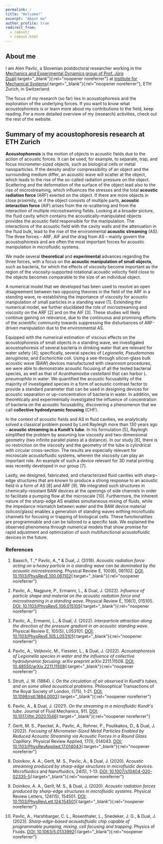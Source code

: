 ```yaml
---
permalink: /
title: "Welcome!"
excerpt: "About me"
author_profile: true
redirect_from: 
  - /about/
  - /about.html
---
```


## About me

I am Alen Pavlic, a Slovenian postdoctoral researcher working in the [Mechanics and Experimental Dynamics group of Prof. Jürg Dual](https://expdyn.ethz.ch){:target="_blank"}{:rel="noopener noreferrer"} at [Institute for Mechanical Systems](https://imes.ethz.ch){:target="_blank"}{:rel="noopener noreferrer"}, ETH Zurich, in Switzerland.

The focus of my research (so far) lies in acoustophoresis and the exploration of the underlying forces. If you want to know what acoustophoresis is or learn more about my contributions to the field, keep reading. For a more detailed overview of my (research) activities, check out the rest of the website.

## Summary of my acoustophoresis research at ETH Zurich

**Acoustophoresis** is the motion of objects in acoustic fields due to the action of acoustic forces. It can be used, for example, to separate, trap, and focus micrometer-sized objects, such as biological cells or metal nanoparticles. If the density and/or compressibility of an object and the surrounding medium differ, an acoustic wave will scatter at the object, which leads to the rise of the so-called radiation pressure on the object. Scattering and the deformation of the surface of the object lead also to the rise of microstreaming, which influences the stresses and the total **acoustic radiation force** (ARF) exerted on the object. If there are more objects in close proximity, or if the object consists of multiple parts, **acoustic interaction force** (AIF) arises from the re-scattering and from the interaction of multiple microstreaming fields. Looking at a broader picture, the fluid cavity which contains the acoustically-manipulated objects provides the acoustic field responsible for the manipulation. The interactions of the acoustic field with the cavity walls and the attenuation in the fluid bulk, lead to the rise of the environmental **acoustic streaming** (AS). The three forces – ARF, AIF and the drag from AS – mainly govern the acoustophoresis and are often the most important forces for acoustic manipulation in microfluidic systems.

We made several **theoretical** and **experimental** advances regarding the three forces, with a focus on the **acoustic manipulation of small objects**, such as bacteria, for which the effects of viscosity become important as the region of the viscosity-supported rotational acoustic velocity field close to the objects becomes comparable to the size of an individual object.

A numerical model that we developed has been used to resolve an open disagreement between two opposing theories in the field of the ARF in a standing wave, re-establishing the importance of viscosity for acoustic manipulation of small particles in a standing wave [1]. Extending the numerical model, we further elucidated the role of microstreaming and viscosity on the ARF [2] and on the AIF [3]. These studies will likely continue gaining on relevance, due to the continuous and promising efforts of the scientific community towards suppressing the disturbances of ARF-driven manipulation due to the environmental AS.

Equipped with the numerical estimation of viscous effects on the acoustophoresis of small objects in a standing wave, we investigated acoustophoresis of several bacteria in drinking water that are relevant for water safety [4]; specifically, several species of *Legionella*, *Pseudomonas aeruginosa*, and *Escherichia coli*. Using a see-through silicon-glass bulk acoustic wave (BAW) devices manufactured with cleanroom procedures, we were able to demonstrate acoustic focusing of all the tested bacterial species, as well as that of *Acanthamoeba castellanii* that can harbor *L. pneumophila* in water. We quantified the acoustic focusability of the majority of investigated species in a form of acoustic contrast factor to provide a standard parameter that can be used in designing devices for acoustic separation or up-concentration of bacteria in water. In addition, we theoretically and experimentally investigated the influence of concentration of bacteria on the acoustic focusability, discovering a phenomenon that we call **collective hydrodynamic focusing** (CHF).

In the context of acoustic fields and AS in fluid cavities, we analytically solved a classical problem posed by Lord Rayleigh more than 130 years ago – **acoustic streaming in a Kundt’s tube**. In his formulation [5], Rayleigh simplified the problem by assuming low viscosity and two-dimensional geometry (two infinite parallel plates at a distance). In our study [6], there is no restriction on the viscosity and the geometry of the tube is cylindrical with circular cross-section. The results are especially relevant for microscale acoustofluidic systems, wherein the viscosity can play an important role. An example of such a device relevant for 3D metal printing was recently developed in our group [7].

Lastly, we designed, fabricated, and characterized fluid cavities with sharp-edge structures that are known to produce a strong response to an acoustic field in a form of AS [8] and ARF [9]. We integrated such structures in chemically-resistant BAW devices at the openings of side channels in order to facilitate a pumping flow at the microscale [10]. Furthermore, the inherent nature of the sharp-edge AS enables simultaneous mixing of fluids, while the impedance mismatch between water and the BAW device material (silicon/glass) enables a generation of standing waves withing microfluidic channels for focusing or trapping of biological cells. These functionalities are programmable and can be tailored to a specific task. We explained the observed phenomena through numerical models that show promise for rapid adjustment and optimization of such multifunctional acoustofluidic devices in the future.


### References

1. Baasch, T.,* Pavlic, A.,* & Dual, J. (2019). *Acoustic radiation force acting on a heavy particle in a standing wave can be dominated by the acoustic microstreaming.* Physical Review E, 100(6), 061102. [DOI: 10.1103/PhysRevE.100.061102](https://doi.org/10.1103/PhysRevE.100.061102){:target="_blank"}{:rel="noopener noreferrer"}

1. Pavlic, A., Nagpure, P., Ermanni, L., & Dual, J. (2022). *Influence of particle shape and material on the acoustic radiation force and microstreaming in a standing wave*. Physical Review E, 106(1), 015105. [DOI: 10.1103/PhysRevE.106.015105](https://doi.org/10.1103/PhysRevE.106.015105){:target="_blank"}{:rel="noopener noreferrer"}

1. Pavlic, A., Ermanni, L., & Dual, J. (2022). *Interparticle attraction along the direction of the pressure gradient in an acoustic standing wave*. Physical Review E, 105(5), L053101. [DOI: 10.1103/PhysRevE.105.L053101](https://doi.org/10.1103/PhysRevE.105.L053101){:target="_blank"}{:rel="noopener noreferrer"}

1. Pavlic, A., Veljkovic, M., Fieseler, L., & Dual, J. (2022). *Acoustophoresis of Legionella species in water and the influence of collective hydrodynamic focusing*. arXiv preprint arXiv:2211.11508. [DOI: 10.48550/arXiv.2211.11508](https://doi.org/10.48550/arXiv.2211.11508){:target="_blank"}{:rel="noopener noreferrer"}

1. Strutt, J. W. (1884). *I. On the circulation of air observed in Kundt’s tubes, and on some allied acoustical problems*. Philosophical Transactions of the Royal Society of London, (175), 1-21. [DOI: 10.1098/rstl.1884.0002](https://doi.org/10.1098/rstl.1884.0002){:target="_blank"}{:rel="noopener noreferrer"}

1. Pavlic, A., & Dual, J. (2021). *On the streaming in a microfluidic Kundt's tube*. Journal of Fluid Mechanics, 911. [DOI: 10.1017/jfm.2020.1046](https://doi.org/10.1017/jfm.2020.1046){:target="_blank"}{:rel="noopener noreferrer"}

1. Gerlt, M. S., Paeckel, A., Pavlic, A., Rohner, P., Poulikakos, D., & Dual, J. (2022). *Focusing of Micrometer-Sized Metal Particles Enabled by Reduced Acoustic Streaming via Acoustic Forces in a Round Glass Capillary*. Physical Review Applied, 17(1), 014043. [DOI: 10.1103/PhysRevApplied.17.014043](https://doi.org/10.1103/PhysRevApplied.17.014043){:target="_blank"}{:rel="noopener noreferrer"}

1. Doinikov, A. A., Gerlt, M. S., Pavlic, A., & Dual, J. (2020). *Acoustic streaming produced by sharp-edge structures in microfluidic devices*. Microfluidics and Nanofluidics, 24(5), 1-13. [DOI: 10.1007/s10404-020-02335-5](https://doi.org/10.1007/s10404-020-02335-5){:target="_blank"}{:rel="noopener noreferrer"}

1. Doinikov, A. A., Gerlt, M. S., & Dual, J. (2020). *Acoustic radiation forces produced by sharp-edge structures in microfluidic systems*. Physical Review Letters, 124(15), 154501. [DOI: 10.1103/PhysRevLett.124.154501](https://doi.org/10.1103/PhysRevLett.124.154501){:target="_blank"}{:rel="noopener noreferrer"}

1. Pavlic, A., Harshbarger, C. L., Rosenthaler, L., Snedeker, J. G., & Dual, J. (2023). *Sharp-edge-based acoustofluidic chip capable of programmable pumping, mixing, cell focusing and trapping*. Physics of Fluids. [DOI: 10.1063/5.0133992](https://doi.org/10.1063/5.0133992){:target="_blank"}{:rel="noopener noreferrer"}
